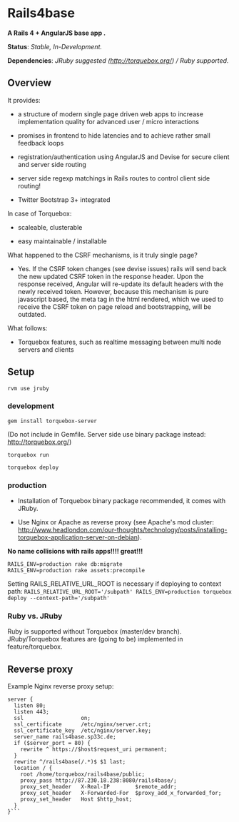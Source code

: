 # Rails4base

__A Rails 4 + AngularJS base app .__

__Status__: _Stable, In-Development._

__Dependencies__: _JRuby suggested (http://torquebox.org/) / Ruby supported._

## Overview

It provides:

* a structure of modern single page driven web apps to increase implementation quality for advanced user / micro interactions

* promises in frontend to hide latencies and to achieve rather small feedback loops

* registration/authentication using AngularJS and Devise for secure client and server side routing

* server side regexp matchings in Rails routes to control client side routing!

* Twitter Bootstrap 3+ integrated

In case of Torquebox:

* scaleable, clusterable

* easy maintainable / installable

What happened to the CSRF mechanisms, is it truly single page?

* Yes. If the CSRF token changes (see devise issues) rails will send back the new updated CSRF token in the response header. Upon the response received, Angular will re-update its default headers with the newly received token. However, because this mechanism is pure javascript based, the meta tag in the html rendered, which we used to receive the CSRF token on page reload and bootstrapping, will be outdated.

What follows:

* Torquebox features, such as realtime messaging between multi node servers and clients

## Setup

`rvm use jruby`

### development

`gem install torquebox-server`

(Do not include in Gemfile. Server side use binary package instead: http://torquebox.org/)

`torquebox run`

`torquebox deploy`

### production

* Installation of Torquebox binary package recommended, it comes with JRuby.

* Use Nginx or Apache as reverse proxy (see Apache's mod cluster: http://www.headlondon.com/our-thoughts/technology/posts/installing-torquebox-application-server-on-debian).

__No name collisions with rails apps!!!! great!!!__

```bundle
RAILS_ENV=production rake db:migrate
RAILS_ENV=production rake assets:precompile
```

Setting RAILS_RELATIVE_URL_ROOT is necessary if deploying to context path:
`RAILS_RELATIVE_URL_ROOT='/subpath' RAILS_ENV=production torquebox deploy --context-path='/subpath'`


### Ruby vs. JRuby

Ruby is supported without Torquebox (master/dev branch).
JRuby/Torquebox features are (going to be) implemented in feature/torquebox.

## Reverse proxy

Example Nginx reverse proxy setup:


```
server {
  listen 80;
  listen 443;
  ssl                  on;
  ssl_certificate      /etc/nginx/server.crt;
  ssl_certificate_key  /etc/nginx/server.key;
  server_name rails4base.sp33c.de;
  if ($server_port = 80) {
    rewrite ^ https://$host$request_uri permanent;
  }
  rewrite ^/rails4base(/.*)$ $1 last;
  location / {
    root /home/torquebox/rails4base/public;
    proxy_pass http://87.230.18.238:8080/rails4base/;
    proxy_set_header   X-Real-IP        $remote_addr;
    proxy_set_header   X-Forwarded-For  $proxy_add_x_forwarded_for;
    proxy_set_header   Host $http_host;
  }
}```

